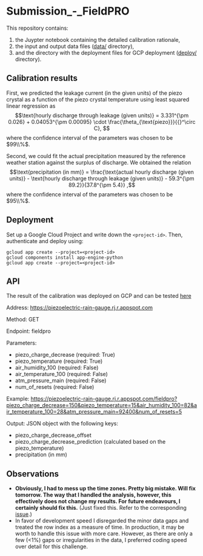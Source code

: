# Submission_-_FieldPRO

This repository contains:
1. the Juypter notebook containing the detailed calibration rationale,
2. the input and output data files ([data/](data/) directory),
3. and the directory with the deployment files for GCP deployment ([deploy/](deploy/) directory).

## Calibration results
First, we predicted the leakage current (in the given units) of the piezo crystal as a function of the piezo crystal temperature using least squared linear regression as
$$\text{hourly discharge through leakage (given units)} = 3.331^{\pm 0.026} + 0.04053^{\pm 0.00095} \cdot \frac{\theta_{\text{piezo}}}{{}^\circ C}, $$
where the confidence interval of the parameters was chosen to be $99\\%$.

Second, we could fit the actual precipitation measured by the reference weather station against the surplus of discharge. We obtained the relation
$$\text{precipitation (in mm)} = \frac{\text{actual hourly discharge (given units)} - \text{hourly discharge through leakage (given units)} - 59.3^{\pm 89.2}}{37.8^{\pm 5.4}} ,$$
where the confidence interval of the parameters was chosen to be $95\\%$.

## Deployment
Set up a Google Cloud Project and write down the `<project-id>`. Then, authenticate and deploy using:
```
gcloud app create --project=<project-id>
gcloud components install app-engine-python
gcloud app create --project=<project-id>
```

## API
The result of the calibration was deployed on GCP and can be tested [here](https://piezoelectric-rain-gauge.rj.r.appspot.com/fieldpro)

Address: https://piezoelectric-rain-gauge.rj.r.appspot.com

Method: GET

Endpoint: fieldpro

Parameters:
* piezo_charge_decrease (required: True)
* piezo_temperature (required: True)
* air_humidity_100 (required: False)
* air_temperature_100 (required: False)
* atm_pressure_main (required: False)
* num_of_resets (required: False)

Example:
https://piezoelectric-rain-gauge.rj.r.appspot.com/fieldpro?piezo_charge_decrease=150&piezo_temperature=15&air_humidity_100=82&air_temperature_100=28&atm_pressure_main=92400&num_of_resets=5

Output: JSON object with the following keys:
* piezo_charge_decrease_offset
* piezo_charge_decrease_prediction (calculated based on the piezo_temperature)
* precipitation (in mm)

## Observations
* **Obviously, I had to mess up the time zones. Pretty big mistake. Will fix tomorrow. The way that I handled the analysis, however, this effectively does not change my results. For future endeavours, I certainly should fix this.** (Just fixed this. Refer to the corresponding [issue](https://github.com/larsdehlwes/Submission_-_FieldPRO/issues/1).)
* In favor of development speed I disregarded the minor data gaps and treated the row index as a measure of time. In production, it may be worth to handle this issue with more care. However, as there are only a few (<1%) gaps or irregularities in the data, I preferred coding speed over detail for this challenge.
